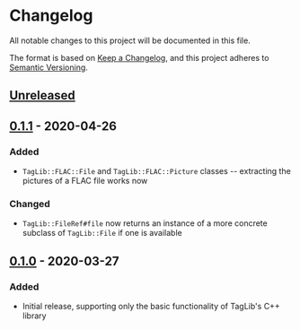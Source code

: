 # Changelog
All notable changes to this project will be documented in this file.

The format is based on [Keep a Changelog](https://keepachangelog.com/en/1.0.0/),
and this project adheres to [Semantic
Versioning](https://semver.org/spec/v2.0.0.html).

## [Unreleased]

## [0.1.1] - 2020-04-26
### Added
- `TagLib::FLAC::File` and `TagLib::FLAC::Picture` classes -- extracting the
  pictures of a FLAC file works now

### Changed
- `TagLib::FileRef#file` now returns an instance of a more concrete subclass of
  `TagLib::File` if one is available

## [0.1.0] - 2020-03-27
### Added
- Initial release, supporting only the basic functionality of TagLib's C++
  library

[Unreleased]: https://github.com/nilsding/taglib.cr/compare/v0.1.1...HEAD
[0.1.1]: https://github.com/nilsding/taglib.cr/compare/v0.1.0...v0.1.1
[0.1.0]: https://github.com/nilsding/taglib.cr/releases/tag/v0.1.0

